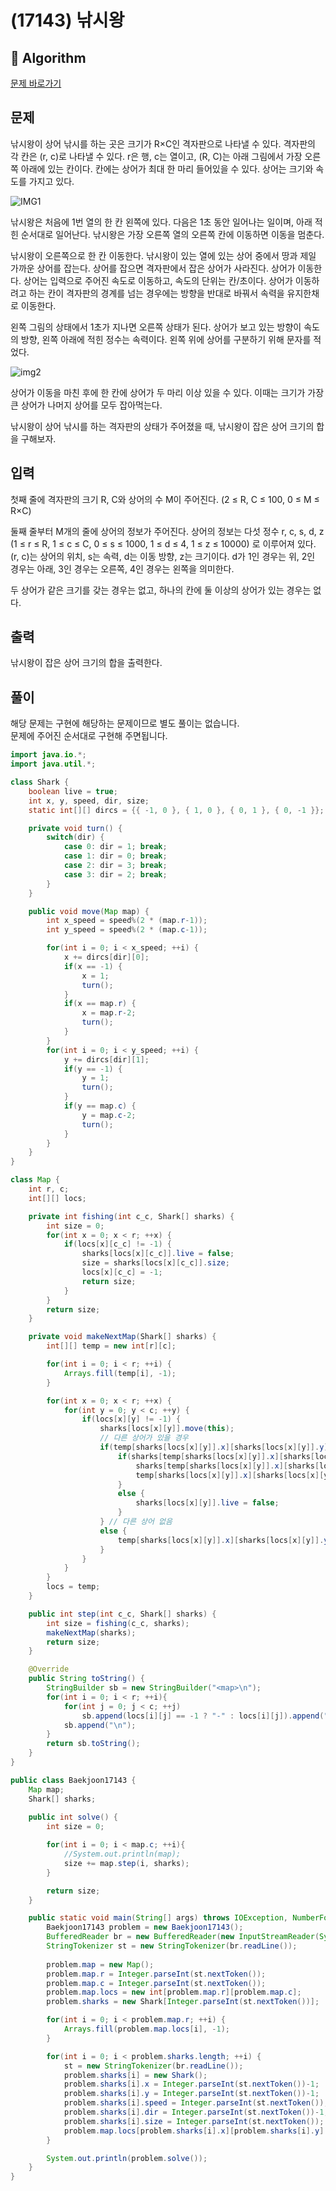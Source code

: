 # (17143) 낚시왕
## :100: Algorithm
[문제 바로가기](https://www.acmicpc.net/problem/17143)
## 문제
낚시왕이 상어 낚시를 하는 곳은 크기가 R×C인 격자판으로 나타낼 수 있다. 격자판의 각 칸은 (r, c)로 나타낼 수 있다. r은 행, c는 열이고, (R, C)는 아래 그림에서 가장 오른쪽 아래에 있는 칸이다. 칸에는 상어가 최대 한 마리 들어있을 수 있다. 상어는 크기와 속도를 가지고 있다.

![IMG1](https://upload.acmicpc.net/85c2ccad-e4b8-4397-9bd6-0ec73b0f44f8/-/preview/)

낚시왕은 처음에 1번 열의 한 칸 왼쪽에 있다. 다음은 1초 동안 일어나는 일이며, 아래 적힌 순서대로 일어난다. 낚시왕은 가장 오른쪽 열의 오른쪽 칸에 이동하면 이동을 멈춘다.

낚시왕이 오른쪽으로 한 칸 이동한다.
낚시왕이 있는 열에 있는 상어 중에서 땅과 제일 가까운 상어를 잡는다. 상어를 잡으면 격자판에서 잡은 상어가 사라진다.
상어가 이동한다.
상어는 입력으로 주어진 속도로 이동하고, 속도의 단위는 칸/초이다. 상어가 이동하려고 하는 칸이 격자판의 경계를 넘는 경우에는 방향을 반대로 바꿔서 속력을 유지한채로 이동한다.

왼쪽 그림의 상태에서 1초가 지나면 오른쪽 상태가 된다. 상어가 보고 있는 방향이 속도의 방향, 왼쪽 아래에 적힌 정수는 속력이다. 왼쪽 위에 상어를 구분하기 위해 문자를 적었다.

![img2](https://upload.acmicpc.net/d03be3c0-057d-47f7-9808-202ae36a3da3/-/preview/)

상어가 이동을 마친 후에 한 칸에 상어가 두 마리 이상 있을 수 있다. 이때는 크기가 가장 큰 상어가 나머지 상어를 모두 잡아먹는다.

낚시왕이 상어 낚시를 하는 격자판의 상태가 주어졌을 때, 낚시왕이 잡은 상어 크기의 합을 구해보자.

## 입력
첫째 줄에 격자판의 크기 R, C와 상어의 수 M이 주어진다. (2 ≤ R, C ≤ 100, 0 ≤ M ≤ R×C)

둘째 줄부터 M개의 줄에 상어의 정보가 주어진다. 상어의 정보는 다섯 정수 r, c, s, d, z (1 ≤ r ≤ R, 1 ≤ c ≤ C, 0 ≤ s ≤ 1000, 1 ≤ d ≤ 4, 1 ≤ z ≤ 10000) 로 이루어져 있다. (r, c)는 상어의 위치, s는 속력, d는 이동 방향, z는 크기이다. d가 1인 경우는 위, 2인 경우는 아래, 3인 경우는 오른쪽, 4인 경우는 왼쪽을 의미한다.

두 상어가 같은 크기를 갖는 경우는 없고, 하나의 칸에 둘 이상의 상어가 있는 경우는 없다.

## 출력
낚시왕이 잡은 상어 크기의 합을 출력한다.

## 풀이
해당 문제는 구현에 해당하는 문제이므로 별도 풀이는 없습니다.  
문제에 주어진 순서대로 구현해 주면됩니다.

```java
import java.io.*;
import java.util.*;

class Shark {
    boolean live = true;
    int x, y, speed, dir, size;
    static int[][] dircs = {{ -1, 0 }, { 1, 0 }, { 0, 1 }, { 0, -1 }};

    private void turn() {
        switch(dir) {
            case 0: dir = 1; break;
            case 1: dir = 0; break;
            case 2: dir = 3; break;
            case 3: dir = 2; break;
        }
    }

    public void move(Map map) {
        int x_speed = speed%(2 * (map.r-1));
        int y_speed = speed%(2 * (map.c-1));

        for(int i = 0; i < x_speed; ++i) {
            x += dircs[dir][0];
            if(x == -1) {
                x = 1;
                turn();
            }
            if(x == map.r) {
                x = map.r-2;
                turn();
            }
        }
        for(int i = 0; i < y_speed; ++i) {
            y += dircs[dir][1];
            if(y == -1) {
                y = 1;
                turn();
            }
            if(y == map.c) {
                y = map.c-2;
                turn();
            }
        }
    }
}

class Map {
    int r, c;
    int[][] locs;

    private int fishing(int c_c, Shark[] sharks) {
        int size = 0;
        for(int x = 0; x < r; ++x) {
            if(locs[x][c_c] != -1) {
                sharks[locs[x][c_c]].live = false;
                size = sharks[locs[x][c_c]].size;
                locs[x][c_c] = -1;
                return size;
            }
        }
        return size;
    }

    private void makeNextMap(Shark[] sharks) {
        int[][] temp = new int[r][c];

        for(int i = 0; i < r; ++i) {
            Arrays.fill(temp[i], -1);
        }

        for(int x = 0; x < r; ++x) {
            for(int y = 0; y < c; ++y) {
                if(locs[x][y] != -1) {
                    sharks[locs[x][y]].move(this);
                    // 다른 상어가 있을 경우
                    if(temp[sharks[locs[x][y]].x][sharks[locs[x][y]].y] != -1) {
                        if(sharks[temp[sharks[locs[x][y]].x][sharks[locs[x][y]].y]].size < sharks[locs[x][y]].size) {
                            sharks[temp[sharks[locs[x][y]].x][sharks[locs[x][y]].y]].live = false;
                            temp[sharks[locs[x][y]].x][sharks[locs[x][y]].y] = locs[x][y];
                        }
                        else {
                            sharks[locs[x][y]].live = false;
                        }
                    } // 다른 상어 없음
                    else {
                        temp[sharks[locs[x][y]].x][sharks[locs[x][y]].y] = locs[x][y];
                    }
                }
            }
        }
        locs = temp;
    }

    public int step(int c_c, Shark[] sharks) {
        int size = fishing(c_c, sharks);
        makeNextMap(sharks);
        return size;
    }

    @Override
    public String toString() {
        StringBuilder sb = new StringBuilder("<map>\n");
        for(int i = 0; i < r; ++i){
            for(int j = 0; j < c; ++j)
                sb.append(locs[i][j] == -1 ? "-" : locs[i][j]).append(" ");
            sb.append("\n");
        }
        return sb.toString();
    }
}

public class Baekjoon17143 {
    Map map;
    Shark[] sharks;
    
    public int solve() {
        int size = 0;

        for(int i = 0; i < map.c; ++i){ 
            //System.out.println(map);
            size += map.step(i, sharks); 
        }

        return size;
    }

    public static void main(String[] args) throws IOException, NumberFormatException {
        Baekjoon17143 problem = new Baekjoon17143();
        BufferedReader br = new BufferedReader(new InputStreamReader(System.in));
        StringTokenizer st = new StringTokenizer(br.readLine());
        
        problem.map = new Map();
        problem.map.r = Integer.parseInt(st.nextToken());
        problem.map.c = Integer.parseInt(st.nextToken());
        problem.map.locs = new int[problem.map.r][problem.map.c];
        problem.sharks = new Shark[Integer.parseInt(st.nextToken())];

        for(int i = 0; i < problem.map.r; ++i) {
            Arrays.fill(problem.map.locs[i], -1);
        }

        for(int i = 0; i < problem.sharks.length; ++i) {
            st = new StringTokenizer(br.readLine());
            problem.sharks[i] = new Shark();
            problem.sharks[i].x = Integer.parseInt(st.nextToken())-1;
            problem.sharks[i].y = Integer.parseInt(st.nextToken())-1;
            problem.sharks[i].speed = Integer.parseInt(st.nextToken());
            problem.sharks[i].dir = Integer.parseInt(st.nextToken())-1;
            problem.sharks[i].size = Integer.parseInt(st.nextToken());
            problem.map.locs[problem.sharks[i].x][problem.sharks[i].y] = i;
        }

        System.out.println(problem.solve());
    }
}
```